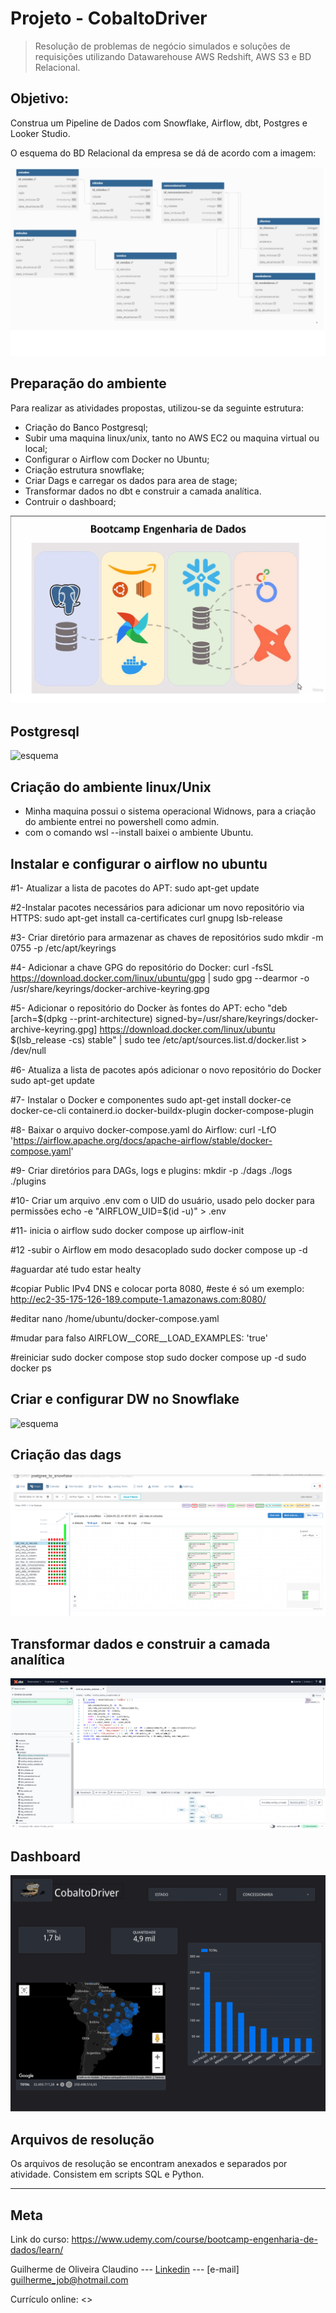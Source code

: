 # Projeto - CobaltoDriver

>Resolução de problemas de negócio simulados e soluções de requisições utilizando Datawarehouse AWS Redshift, AWS S3 e BD Relacional.

## Objetivo: 

Construa um Pipeline de Dados com Snowflake, Airflow, dbt, Postgres e Looker Studio.

O esquema do BD Relacional da empresa se dá de acordo com a imagem:

![esquema](Modelagem.png)
<!-- colocar screenshoot do seu projeto -->

## Preparação do ambiente

Para realizar as atividades propostas, utilizou-se da seguinte estrutura:
 
* Criação do Banco Postgresql;
* Subir uma maquina linux/unix, tanto no AWS EC2 ou maquina virtual ou local;
* Configurar o Airflow com Docker no Ubuntu;
* Criação estrutura snowflake;
* Criar Dags e carregar os dados para area de stage;
* Transformar dados no dbt e construir a camada analítica.
* Contruir o dashboard;

![esquema](Modelo.png)

## Postgresql
![esquema](Banco_Postgresql.png)


## Criação do ambiente linux/Unix

* Minha maquina possui o sistema operacional Widnows, para a criação do ambiente entrei no powershell como admin.
* com o comando wsl --install baixei o ambiente Ubuntu.

## Instalar e configurar o airflow no ubuntu
#1- Atualizar a lista de pacotes do APT:
sudo apt-get update
 
#2-Instalar pacotes necessários para adicionar um novo repositório via HTTPS:
sudo apt-get install ca-certificates curl gnupg lsb-release
 
#3- Criar diretório para armazenar as chaves de repositórios 
sudo mkdir -m 0755 -p /etc/apt/keyrings
 
#4- Adicionar a chave GPG do repositório do Docker:
curl -fsSL https://download.docker.com/linux/ubuntu/gpg | sudo gpg --dearmor -o /usr/share/keyrings/docker-archive-keyring.gpg
 
#5- Adicionar o repositório do Docker às fontes do APT:
echo "deb [arch=$(dpkg --print-architecture) signed-by=/usr/share/keyrings/docker-archive-keyring.gpg] https://download.docker.com/linux/ubuntu $(lsb_release -cs) stable" | sudo tee /etc/apt/sources.list.d/docker.list > /dev/null
 
#6- Atualiza a lista de pacotes após adicionar o novo repositório do Docker
sudo apt-get update
 
#7- Instalar o Docker e componentes
sudo apt-get install docker-ce docker-ce-cli containerd.io docker-buildx-plugin docker-compose-plugin
 
#8- Baixar o arquivo docker-compose.yaml do Airflow:
curl -LfO 'https://airflow.apache.org/docs/apache-airflow/stable/docker-compose.yaml'
 
#9- Criar diretórios para DAGs, logs e plugins:
mkdir -p ./dags ./logs ./plugins
 
#10- Criar um arquivo .env com o UID do usuário, usado pelo docker para permissões
echo -e "AIRFLOW_UID=$(id -u)" > .env
 
#11- inicia o airflow
sudo  docker compose up airflow-init
 
#12 -subir o Airflow em modo desacoplado
sudo docker compose up -d
 
#aguardar até tudo estar healty
 
#copiar Public IPv4 DNS e colocar porta 8080, 
#este é só um exemplo:
http://ec2-35-175-126-189.compute-1.amazonaws.com:8080/
 
#editar
nano /home/ubuntu/docker-compose.yaml
 
#mudar para falso
AIRFLOW__CORE__LOAD_EXAMPLES: 'true'
 
#reiniciar
sudo docker compose stop
sudo docker compose up -d
sudo docker ps

## Criar e configurar DW no Snowflake

![esquema](dw_snowflake.png)

## Criação das dags

![esquema](dags.png)

## Transformar dados e construir a camada analítica

![esquema](dbt.png)

## Dashboard

![esquema](Vendas_por_Concessionarias----1.png)


## Arquivos de resolução

Os arquivos de resolução se encontram anexados e separados por atividade. Consistem em scripts SQL e Python.

_______
## Meta

Link do curso: <https://www.udemy.com/course/bootcamp-engenharia-de-dados/learn/>

Guilherme de Oliveira Claudino --- [Linkedin](https://www.linkedin.com/in/guilherme-de-oliveira-claudino-/) --- [e-mail] guilherme_job@hotmail.com

Currículo online: <>



